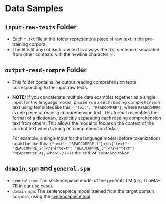 # Data Samples

## `input-raw-texts` Folder

- Each `*.txt` file in this folder represents a piece of raw text in the pre-training corpora.
- The title (if any) of each raw text is always the first sentence, separated from other contexts with the newline character `\n`.

## `output-read-compre` Folder

- This folder contains the output reading comprehension texts corresponding to the input raw texts.
- **NOTE:** If you concatenate multiple data examples together as a single input for the language model, please wrap each reading comprehension text using templates like this: `{"text": "READCOMPRE"}`, where `READCOMPRE` is one piece of reading comprehension text. This format resembles the format of a dictionary, explicitly separating each reading comprehension text from others. This allows the model to focus on the context of the current text when training on comprehension tasks.
  
  For example, a single input for the language model (before tokenization) could be like this: `{"text": "READCOMPRE_1"}</s>{"text": "READCOMPRE_2"}</s>{"text": "READCOMPRE_3"}</s>{"text": "READCOMPRE_4}`, where `</s>` is the end-of-sentence token.

## `domain.spm` and `general.spm`

- `general.spm`: The sentencepiece model of the general LLM (i.e., LLaMA-7B in our use case).
- `domain.spm`: The sentencepiece model trained from the target domain corpora, using the [sentencepiece tool](https://github.com/google/sentencepiece)